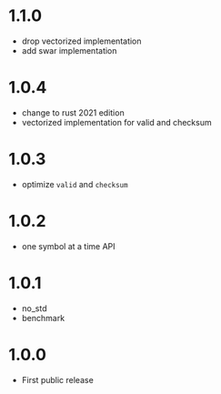 # 1.1.0
- drop vectorized implementation
- add swar implementation

# 1.0.4
- change to rust 2021 edition
- vectorized implementation for valid and checksum

# 1.0.3
- optimize `valid` and `checksum`

# 1.0.2
- one symbol at a time API

# 1.0.1
- no_std
- benchmark

# 1.0.0
- First public release
